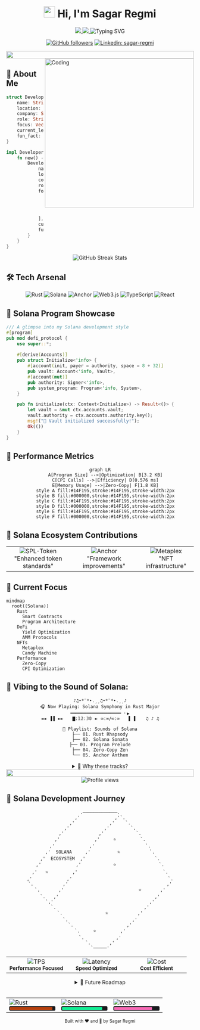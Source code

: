 
# <div align="center"><img src="https://media.giphy.com/media/hvRJCLFzcasrR4ia7z/giphy.gif" width="30px"> Hi, I'm Sagar Regmi</div>

<div align="center">
  
  <!-- Custom badges with gradient backgrounds -->
  <a href="https://solana.com" target="_blank">
    <img src="https://img.shields.io/badge/Solana-Developer-gradient?style=for-the-badge&logo=solana&logoColor=white&labelColor=14F195&color=000000"/>
  </a>
  <a href="https://www.rust-lang.org/" target="_blank">
    <img src="https://img.shields.io/badge/Rust-Expert-gradient?style=for-the-badge&logo=rust&logoColor=white&labelColor=B7410E&color=000000"/>
  </a>
  
  <img src="https://readme-typing-svg.herokuapp.com?font=Fira+Code&weight=600&size=28&duration=4000&pause=1000&color=14F195&center=true&vCenter=true&width=435&lines=Solana+Developer;Rust+Enthusiast;Web3+Innovator;Blockchain+Architect" alt="Typing SVG" />
  
  [![GitHub followers](https://img.shields.io/github/followers/sagarregmi2057?label=Follow&style=social)](https://github.com/sagarregmi2057)
  [![Linkedin: sagar-regmi](https://img.shields.io/badge/-Sagar%20Regmi-blue?style=flat-square&logo=Linkedin&logoColor=white&link=https://www.linkedin.com/in/sagar-regmi-60b377216/)](https://www.linkedin.com/in/sagar-regmi-60b377216/)
</div>

<div align="center">
  <!-- Gradient line -->
  <img src="https://i.imgur.com/dBaSKWF.gif" height="20" width="100%">
</div>

<img align="right" alt="Coding" width="400" src="https://media.giphy.com/media/v1.Y2lkPTc5MGI3NjExNmZiMzM2ZTBkMzBmZGY5ZDM4NjQ2ZjM5NzY0NmM1NzM0ZmJiZjNlYiZlcD12MV9pbnRlcm5hbF9naWZzX2dpZklkJmN0PWc/qgQUggAC3Pfv687qPC/giphy.gif">

## 🚀 About Me

```rust
struct Developer {
    name: String,
    location: String,
    company: String,
    role: String,
    focus: Vec<String>,
    current_learning: String,
    fun_fact: String
}

impl Developer {
    fn new() -> Self {
        Developer {
            name: String::from("Sagar Regmi"),
            location: String::from("Germany"),
            company: String::from("TrustledgerAi.com"),
            role: String::from("Solana Developer"),
            focus: vec![
                String::from("Rust"),
                String::from("Solana"),
                String::from("Web3"),
                String::from("DeFi")
            ],
            current_learning: String::from("Zero-Knowledge Proofs"),
            fun_fact: String::from("I dream in Rust")
        }
    }
}
```

<div align="center">
  <img src="https://github-readme-streak-stats.herokuapp.com/?user=sagarregmi2057&theme=radical&hide_border=true&background=0D1117&stroke=0D1117&ring=14F195&fire=14F195&currStreakLabel=14F195" alt="GitHub Streak Stats"/>
</div>

## 🛠️ Tech Arsenal

<div align="center">
  
  ![Rust](https://img.shields.io/badge/-Rust-000000?style=for-the-badge&logo=rust&logoColor=B7410E)
  ![Solana](https://img.shields.io/badge/-Solana-000000?style=for-the-badge&logo=solana&logoColor=14F195)
  ![Anchor](https://img.shields.io/badge/-Anchor-000000?style=for-the-badge&logo=anchor&logoColor=14F195)
  ![Web3.js](https://img.shields.io/badge/-Web3.js-000000?style=for-the-badge&logo=web3.js&logoColor=F16822)
  ![TypeScript](https://img.shields.io/badge/-TypeScript-000000?style=for-the-badge&logo=typescript&logoColor=3178C6)
  ![React](https://img.shields.io/badge/-React-000000?style=for-the-badge&logo=react&logoColor=61DAFB)
  
</div>

## 🎨 Solana Program Showcase

```rust
/// A glimpse into my Solana development style
#[program]
pub mod defi_protocol {
    use super::*;
    
    #[derive(Accounts)]
    pub struct Initialize<'info> {
        #[account(init, payer = authority, space = 8 + 32)]
        pub vault: Account<'info, Vault>,
        #[account(mut)]
        pub authority: Signer<'info>,
        pub system_program: Program<'info, System>,
    }

    pub fn initialize(ctx: Context<Initialize>) -> Result<()> {
        let vault = &mut ctx.accounts.vault;
        vault.authority = ctx.accounts.authority.key();
        msg!("🚀 Vault initialized successfully!");
        Ok(())
    }
}
```

## 💫 Performance Metrics

<div align="center">

```mermaid
graph LR
    A[Program Size] -->|Optimization| B[3.2 KB]
    C[CPI Calls] -->|Efficiency| D[0.576 ms]
    E[Memory Usage] -->|Zero-Copy| F[1.8 KB]
    style A fill:#14F195,stroke:#14F195,stroke-width:2px
    style B fill:#000000,stroke:#14F195,stroke-width:2px
    style C fill:#14F195,stroke:#14F195,stroke-width:2px
    style D fill:#000000,stroke:#14F195,stroke-width:2px
    style E fill:#14F195,stroke:#14F195,stroke-width:2px
    style F fill:#000000,stroke:#14F195,stroke-width:2px
```

</div>

## 🌌 Solana Ecosystem Contributions

<div align="center">
  <table>
    <tr>
      <td align="center">
        <img src="https://img.shields.io/badge/SPL--Token-Contributions-14F195?style=for-the-badge&logo=solana" alt="SPL-Token"/>
        <br />
        "Enhanced token standards"
      </td>
      <td align="center">
        <img src="https://img.shields.io/badge/Anchor-Optimizations-B7410E?style=for-the-badge&logo=anchor" alt="Anchor"/>
        <br />
        "Framework improvements"
      </td>
      <td align="center">
        <img src="https://img.shields.io/badge/Metaplex-Innovations-FF69B4?style=for-the-badge&logo=solana" alt="Metaplex"/>
        <br />
        "NFT infrastructure"
      </td>
    </tr>
  </table>
</div>

## 🎯 Current Focus

```mermaid
mindmap
  root((Solana))
    Rust
      Smart Contracts
      Program Architecture
    DeFi
      Yield Optimization
      AMM Protocols
    NFTs
      Metaplex
      Candy Machine
    Performance
      Zero-Copy
      CPI Optimization
```

## 🎵 Vibing to the Sound of Solana:

<div align="center">

```ascii
♪♫•*¨*•.¸¸♫•*¨*•.¸¸♪
🎧 Now Playing: Solana Symphony in Rust Major
═══════════════════ ⠂▶
◄◄⠀▐▐⠀►►⠀⠀ ▇:𝟙𝟚:𝟛𝟘⠀►⠀∞:∞/∞:∞⠀⠀ ▌ ▌⠀⠀ ♫ ♪ ♫

🎼 Playlist: Sounds of Solana
├── 01. Rust Rhapsody
├── 02. Solana Sonata
├── 03. Program Prelude
├── 04. Zero-Copy Zen
└── 05. Anchor Anthem
```

<details>
<summary>🎵 Why these tracks?</summary>

> Each "song" represents a different aspect of Solana development:
> - **Rust Rhapsody**: The elegant patterns of Rust programming
> - **Solana Sonata**: The high-performance blockchain symphony
> - **Program Prelude**: The art of smart contract composition
> - **Zero-Copy Zen**: The efficiency of memory management
> - **Anchor Anthem**: The framework that brings it all together

</details>
</div>

<div align="center">
  <!-- Gradient line -->
  <img src="https://i.imgur.com/dBaSKWF.gif" height="20" width="100%">
  
  <img src="https://komarev.com/ghpvc/?username=sagarregmi2057&label=Profile%20views&color=14F195&style=flat" alt="Profile views"/>
</div>

## 🌠 Solana Development Journey

<div align="center">

```ascii
                      .─────────────.                      
                    ,'             ,'`.                    
                  ,'             ,'    `.                  
                ,'             ,'        `.                
              ,'             ,'            `.              
            ,'             ,'     ⭐         `.            
          ,'             ,'                   `.          
        ,'  SOLANA     ,'          ⭐           `.        
      ,'  ECOSYSTEM  ,'                          `.      
    ,'             ,'            ⭐                `.    
  ,'   ⭐         ,'                                `.  
,'             ,'                                    `.
`.           ,'                                     ,'
  `.       ,'                            ⭐       ,'  
    `.   ,'                                    ,'    
      `,'                                    ,'      
        `.                                 ,'        
          `.                ⭐           ,'          
            `.                        ,'            
              `.                    ,'              
                `.     ⭐         ,'                
                  `.            ,'                  
                    `.       ,'                    
                      `─────'                      
```

<table>
  <tr>
    <td align="center" width="33%">
      <img src="https://img.shields.io/badge/TPS-65K+-14F195?style=for-the-badge&logo=solana" alt="TPS"/>
      <br />
      <sub><b>Performance Focused</b></sub>
    </td>
    <td align="center" width="33%">
      <img src="https://img.shields.io/badge/Latency-400ms-14F195?style=for-the-badge&logo=solana" alt="Latency"/>
      <br />
      <sub><b>Speed Optimized</b></sub>
    </td>
    <td align="center" width="33%">
      <img src="https://img.shields.io/badge/Cost-$0.00025-14F195?style=for-the-badge&logo=solana" alt="Cost"/>
      <br />
      <sub><b>Cost Efficient</b></sub>
    </td>
  </tr>
</table>

<details>
<summary>🔮 Future Roadmap</summary>

```mermaid
timeline
    title Solana Development Milestones
    2025 Q1 : Zero-Copy : Implementation : Performance Optimization
    2025 Q2 : Custom SPL : Token Standards : DeFi Integration
    2025 Q3 : Metaplex : NFT Infrastructure : Gaming Protocols
    2025 Q4 : Cross-Chain : Bridge Development : Ecosystem Expansion
```

</details>

<br/>

<table>
  <tr>
    <td>
      <img src="https://img.shields.io/badge/Rust-Proficiency-B7410E?style=flat-square&logo=rust" alt="Rust"/>
      <div style="width: 120px; background: #1A1B1E; border-radius: 3px; padding: 2px;">
        <div style="width: 95%; background: #B7410E; height: 8px; border-radius: 2px;"></div>
      </div>
    </td>
    <td>
      <img src="https://img.shields.io/badge/Solana-Expertise-14F195?style=flat-square&logo=solana" alt="Solana"/>
      <div style="width: 120px; background: #1A1B1E; border-radius: 3px; padding: 2px;">
        <div style="width: 90%; background: #14F195; height: 8px; border-radius: 2px;"></div>
      </div>
    </td>
    <td>
      <img src="https://img.shields.io/badge/Web3-Innovation-FF69B4?style=flat-square&logo=web3.js" alt="Web3"/>
      <div style="width: 120px; background: #1A1B1E; border-radius: 3px; padding: 2px;">
        <div style="width: 85%; background: #FF69B4; height: 8px; border-radius: 2px;"></div>
      </div>
    </td>
  </tr>
</table>

</div>

<div align="center">
  <sub>Built with ❤️ and 🦀 by Sagar Regmi</sub>
</div> 
